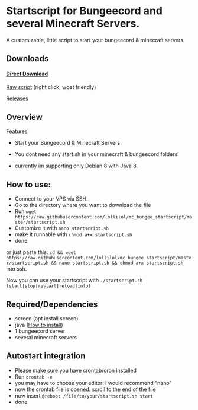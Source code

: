 # Startscript for Bungeecord and several Minecraft Servers.
A customizable, little script to start your bungeecord &amp; minecraft servers.

## Downloads
#### [Direct Download](https://github.com/lollilol/mc_bungee_startscript/releases/download/v1.0/startscript.sh)



[Raw script](https://raw.githubusercontent.com/lollilol/mc_bungee_startscript/master/startscript.sh) (right click, wget friendly)

[Releases](https://github.com/lollilol/mc_bungee_startscript/releases)

## Overview
Features:
+ Start your Bungeecord & Minecraft Servers
+ You dont need any start.sh in your minecraft & bungeecord folders!

+ currently im supporting only Debian 8 with Java 8.

## How to use:

+ Connect to your VPS via SSH.
+ Go to the directory where you want to download the file
+ Run `wget https://raw.githubusercontent.com/lollilol/mc_bungee_startscript/master/startscript.sh`
+ Customize it with `nano startscript.sh`
+ make it runnable with `chmod a+x startscript.sh`
+ done.

or just paste this: `cd && wget https://raw.githubusercontent.com/lollilol/mc_bungee_startscript/master/startscript.sh && nano startscript.sh && chmod a+x startscript.sh` into ssh.

Now you can use your startscript with `./startscript.sh (start|stop|restart|reload|info)`

## Required/Dependencies
+ screen (apt install screen)
+ java ([How to install](debian8_java8.md))
+ 1 bungeecord server
+ several minecraft servers

## Autostart integration
+ Please make sure you have crontab/cron installed
+ Run `crontab -e`
+ you may have to choose your editor: i would recommend "nano"
+ now the crontab file is opened. scroll to the end of the file
+ now insert `@reboot /file/to/your/startscript.sh start`
+ done.

